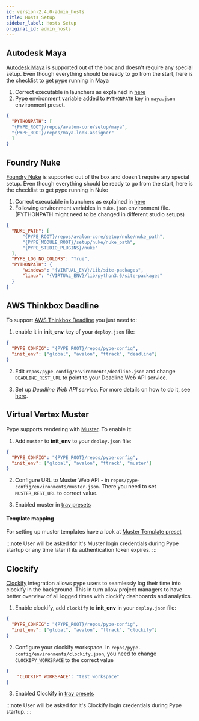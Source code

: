 ```yaml
---
id: version-2.4.0-admin_hosts
title: Hosts Setup
sidebar_label: Hosts Setup
original_id: admin_hosts
---
```


## Autodesk Maya

[Autodesk Maya](https://www.autodesk.com/products/maya/overview) is supported out of the box and doesn't require any special setup. Even though everything should be ready to go from the start, here is the checklist to get pype running in Maya

1. Correct executable in launchers as explained in [here](admin_config#launchers)
2. Pype environment variable added to `PYTHONPATH` key in `maya.json` environment preset.
```json
{
  "PYTHONPATH": [
  "{PYPE_ROOT}/repos/avalon-core/setup/maya",
  "{PYPE_ROOT}/repos/maya-look-assigner"
  ]
}
```


## Foundry Nuke

[Foundry Nuke](https://www.foundry.com/products/nuke) is supported out of the box and doesn't require any special setup. Even though everything should be ready to go from the start, here is the checklist to get pype running in Nuke

1. Correct executable in launchers as explained in [here](admin_config#launchers)
2. Following environment variables in `nuke.json` environment file. (PYTHONPATH might need to be changed in different studio setups)

```json
{
  "NUKE_PATH": [
      "{PYPE_ROOT}/repos/avalon-core/setup/nuke/nuke_path",
      "{PYPE_MODULE_ROOT}/setup/nuke/nuke_path",
      "{PYPE_STUDIO_PLUGINS}/nuke"
  ],
  "PYPE_LOG_NO_COLORS": "True",
  "PYTHONPATH": {
      "windows": "{VIRTUAL_ENV}/Lib/site-packages",
      "linux": "{VIRTUAL_ENV}/lib/python3.6/site-packages"
  }
}
```



## AWS Thinkbox Deadline

To support [AWS Thinkbox Deadline](https://www.awsthinkbox.com/deadline) you just need to:

1. enable it in **init_env** key of your `deploy.json` file:

```json
{
  "PYPE_CONFIG": "{PYPE_ROOT}/repos/pype-config",
  "init_env": ["global", "avalon", "ftrack", "deadline"]
}
```

2. Edit `repos/pype-config/environments/deadline.json` and change `DEADLINE_REST_URL` to point to your Deadline Web API service.

3. Set up *Deadline Web API service*. For more details on how to do it, see [here](https://docs.thinkboxsoftware.com/products/deadline/10.0/1_User%20Manual/manual/web-service.html).

## Virtual Vertex Muster

Pype supports rendering with [Muster](https://www.vvertex.com/). To enable it:
1. Add `muster` to **init_env** to your `deploy.json`
 file:

```json
{
  "PYPE_CONFIG": "{PYPE_ROOT}/repos/pype-config",
  "init_env": ["global", "avalon", "ftrack", "muster"]
}
```

2. Configure URL to Muster Web API - in `repos/pype-config/environments/muster.json`. There you need to set `MUSTER_REST_URL` to correct value.

3. Enabled muster in [tray presets](admin_presets_tools##item_usage-dict)

#### Template mapping

For setting up muster templates have a look at [Muster Template preset](admin_presets_tools#muster-templates)

:::note
User will be asked for it's Muster login credentials during Pype startup or any time later if its authentication token expires.
:::


## Clockify

[Clockify](https://clockify.me/) integration allows pype users to seamlessly log their time into clockify in the background. This in turn allow project managers to have better overview of all logged times with clockify dashboards and analytics.

1. Enable clockify, add `clockify` to **init_env** in your `deploy.json`
 file:

```json
{
  "PYPE_CONFIG": "{PYPE_ROOT}/repos/pype-config",
  "init_env": ["global", "avalon", "ftrack", "clockify"]
}
```

2. Configure your clockify workspace. In `repos/pype-config/environments/clockify.json`, you need to change `CLOCKIFY_WORKSPACE` to the correct value

```json
{
    "CLOCKIFY_WORKSPACE": "test_workspace"
}
```

3. Enabled Clockify in [tray presets](admin_presets_tools##item_usage-dict)


:::note
User will be asked for it's Clockify login credentials during Pype startup.
:::
